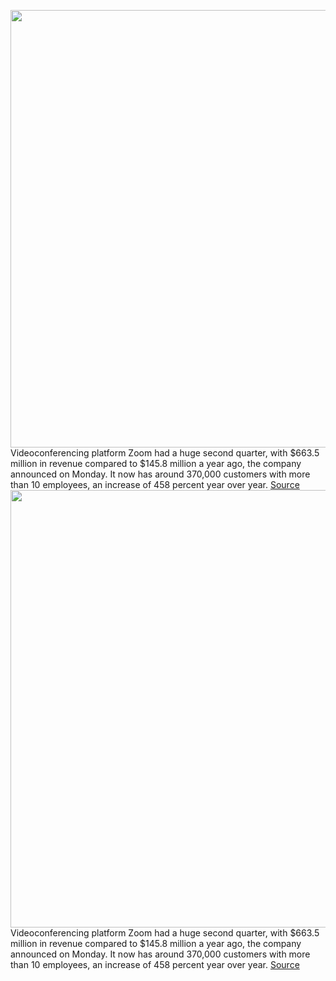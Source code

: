 <img src='https://cdn.vox-cdn.com/thumbor/9tEiOszl3Mo4O8E2CbB0VSzRe6o=/0x0:2040x1360/1200x800/filters:focal(857x517:1183x843)/cdn.vox-cdn.com/uploads/chorus_image/image/67322438/acastro_200331_1777_zoom_0003.0.0.jpg' width='700px' /><br/>
Videoconferencing platform Zoom had a huge second quarter, with $663.5 million in revenue compared to $145.8 million a year ago, the company announced on Monday. It now has around 370,000 customers with more than 10 employees, an increase of 458 percent year over year.
<a href='https://www.theverge.com/2020/8/31/21408902/zoom-2-quarter-earnings-revenue-profit-pandemic'> Source <a/><img src='https://cdn.vox-cdn.com/thumbor/9tEiOszl3Mo4O8E2CbB0VSzRe6o=/0x0:2040x1360/1200x800/filters:focal(857x517:1183x843)/cdn.vox-cdn.com/uploads/chorus_image/image/67322438/acastro_200331_1777_zoom_0003.0.0.jpg' width='700px' /><br/>
Videoconferencing platform Zoom had a huge second quarter, with $663.5 million in revenue compared to $145.8 million a year ago, the company announced on Monday. It now has around 370,000 customers with more than 10 employees, an increase of 458 percent year over year.
<a href='https://www.theverge.com/2020/8/31/21408902/zoom-2-quarter-earnings-revenue-profit-pandemic'> Source <a/>